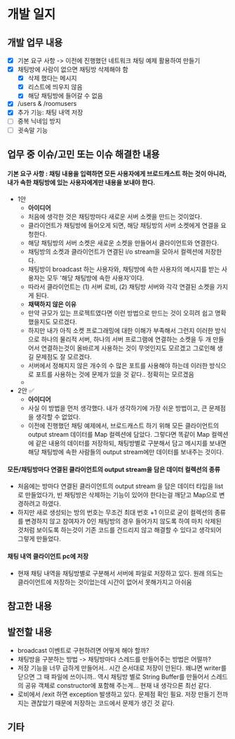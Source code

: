 # 개발 일지

## 개발 업무 내용

- [x] 기본 요구 사항 -> 이전에 진행했던 네트워크 채팅 예제 활용하여 만들기
- [x] 채팅방에 사람이 없으면 채팅방 삭제해야 함
  - [x] 삭제 했다는 메시지
  - [x] 리스트에 띄우지 않음
  - [x] 해당 채팅방에 들어갈 수 없음
- [x] /users & /roomusers
- [x] 추가 기능: 채팅 내역 저장
- [ ] 중복 닉네임 방지
- [ ] 귓속말 기능

## 업무 중 이슈/고민 또는 이슈 해결한 내용

#### 기본 요구 사항 : 채팅 내용을 입력하면 모든 사용자에게 브로드캐스트 하는 것이 아니라, 내가 속한 채팅방에 있는 사용자에게만 내용을 보내야 한다.

- 1안
  - **아이디어**
  - 처음에 생각한 것은 채팅방마다 새로운 서버 소켓을 만드는 것이었다.
  - 클라이언트가 채팅방에 들어오게 되면, 해당 채팅방의 서버 소켓에게 연결을 요청한다.
  - 해당 채팅방의 서버 소켓은 새로운 소켓을 만들어서 클라이언트와 연결한다.
  - 채팅방의 소켓과 클라이언트가 연결된 i/o stream을 모아서 컬렉션에 저장한다.
  - 채팅방이 broadcast 하는 사용자와, 채팅방에 속한 사용자의 메시지를 받는 사용자는 모두 '해당 채팅방에 속한 사용자'이다.
  - 따라서 클라이언트는 (1) 서버 로비, (2) 채팅방 서버와 각각 연결된 소켓을 가지게 된다.
  - **채택하지 않은 이유**
  - 만약 규모가 있는 프로젝트였다면 이런 방법으로 만드는 것이 오히려 쉽고 명확했을지도 모르겠다.
  - 하지만 내가 아직 소켓 프로그래밍에 대한 이해가 부족해서 그런지 이러한 방식으로 하나의 물리적 서버, 하나의 서버 프로그램에 연결하는 소켓을 두 개 만들어서 연결하는것이 올바르게 사용하는 것이 무엇인지도 모르겠고 그로인해 생길 문제점도 잘 모르겠다.
  - 서버에서 정해지지 않은 개수의 수 많은 포트를 사용해야 하는데 이러한 방식으로 포트를 사용하는 것에 문제가 있을 것 같다.. 정확히는 모르겠음
  -
- 2안 ✅
  - **아이디어**
  - 사실 이 방법을 먼저 생각했다. 내가 생각하기에 가장 쉬운 방법이고, 큰 문제점을 생각할 수 없었다.
  - 이전에 진행했던 채팅 예제에서, 브로드캐스트 하기 위해 모든 클라이언트의 output stream 데이터를 Map 컬렉션에 담았다. 그렇다면 똑같이 Map 컬렉션에 같은 내용의 데이터를 저장하되, 채팅방별로 구분해서 담고 메시지를 보내면 해당 채팅방에 속한 사람들의 output stream에만 데이터를 보내주는 것이다.

#### 모든/채팅방마다 연결된 클라이언트의 output stream을 담은 데이터 컬렉션의 종류

- 처음에는 방마다 연결된 클라이언트의 output stream 을 담은 데이터 타입을 list로 만들었다가, 빈 채팅방은 삭제하는 기능이 있어야 한다는걸 깨닫고 Map으로 변경하려고 하였다.
- 하지만 새로 생성되는 방의 번호는 무조건 최대 번호 +1 이므로 굳이 컬렉션의 종류를 변경하지 않고 참여자가 0인 채팅방의 경우 들어가지 않도록 하여 마치 삭제된 것처럼 보이도록 하는것이 기존 코드를 건드리지 않고 해결할 수 있다고 생각되어 그렇게 만들었다.

#### 채팅 내역 클라이언트 pc에 저장

- 현재 채팅 내역을 채팅방별로 구분해서 서버에 파일로 저장하고 있다. 원래 의도는 클라이언트에 저장하는 것이었는데 시간이 없어서 못해가지고 아쉬움

## 참고한 내용

## 발전할 내용

- broadcast 이벤트로 구현하려면 어떻게 해야 할까?
- 채팅방을 구분하는 방법 -> 채팅방마다 스레드를 만들어주는 방법은 어떨까?
- 저장 기능을 너무 급하게 만들어서.. 시간 순서대로 저장이 안된다. 왜냐면 writer를 닫으면 그 때 파일에 쓰이니까.. 역시 채팅방 별로 String Buffer를 만들어서 스레드의 공유 객체로 constructor에 포함해 주는게... 현재 내 생각으론 최선 같다.
- 로비에서 /exit 하면 exception 발생하고 있다. 문제점 확인 필요. 저장 만들기 전까지는 괜찮았기 때문에 저장하는 코드에서 문제가 생긴 것 같다.

## 기타
